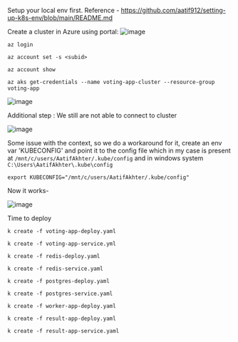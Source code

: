 Setup your local env first. Reference - https://github.com/aatif912/setting-up-k8s-env/blob/main/README.md

Create a cluster in Azure using portal:
![image](https://user-images.githubusercontent.com/13832737/219465379-4a9d4127-e496-4950-8ffe-8c1eb8f5d08b.png)

`az login`

`az account set -s <subid>`

`az account show`

`az aks get-credentials --name voting-app-cluster --resource-group voting-app`

![image](https://user-images.githubusercontent.com/13832737/219471488-85c4e0f6-3dce-4c9c-8058-30bde181eb8f.png)

Additional step : We still are not able to connect to cluster 

![image](https://user-images.githubusercontent.com/13832737/219496832-2c80fae3-e377-4577-ac41-4b793c538f7f.png)

Some issue with the context, so we do a workaround for it, create an env var 'KUBECONFIG' and point it to the config file which in my case is present at 
`/mnt/c/users/AatifAkhter/.kube/config` and in windows system `C:\Users\AatifAkhter\.kube\config`

`export KUBECONFIG="/mnt/c/users/AatifAkhter/.kube/config"`

Now it works-

![image](https://user-images.githubusercontent.com/13832737/219497411-7f14a74a-1c84-436b-a4a4-1f83293c4935.png)

Time to deploy

`k create -f voting-app-deploy.yaml`

`k create -f voting-app-service.yml`

`k create -f redis-deploy.yaml`

`k create -f redis-service.yaml`

`k create -f postgres-deploy.yaml`

`k create -f postgres-service.yaml`

`k create -f worker-app-deploy.yaml`

`k create -f result-app-deploy.yaml`

`k create -f result-app-service.yaml`


